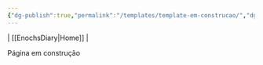 ```yaml
---
{"dg-publish":true,"permalink":"/templates/template-em-construcao/","dgHomeLink":true,"dgPassFrontmatter":false}
---
```


| [[EnochsDiary\|Home]] |

Página em construção